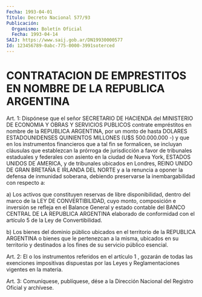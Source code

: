 ```yaml
---
Fecha: 1993-04-01
Título: Decreto Nacional 577/93
Publicación:
  Organismo: Boletín Oficial
  Fecha: 1993-04-14
SAIJ: https://www.saij.gob.ar/DN19930000577
Id: 123456789-0abc-775-0000-3991soterced
---
```

# CONTRATACION DE EMPRESTITOS EN NOMBRE DE LA REPUBLICA ARGENTINA

<a id="1"></a>
Art.  1:  Dispónese  que  el  señor SECRETARIO DE HACIENDA del MINISTERIO  DE  ECONOMIA  Y  OBRAS  Y SERVICIOS  PUBLICOS  contrate empréstitos en nombre de la REPUBLICA  ARGENTINA,  por  un monto de hasta  DOLARES ESTADOUNIDENSES QUINIENTOS MILLONES (U$S 500.000.000 -)  y que  en  los  instrumentos  financieros  que  a  tal  fin  se formalicen,  se  incluyan  cláusulas que establezcan la prórroga de jurisdicción  a  favor de tribunales  estaduales  y  federales  con asiento en la ciudad  de  Nueva  York, ESTADOS UNIDOS DE AMERICA, y de tribunales ubicados en Londres,  REINO  UNIDO  DE GRAN BRETAÑA E IRLANDA DEL NORTE y a la renuncia a oponer la defensa  de inmunidad soberana,  debiendo  preservarse  la  inembargabilidad con respecto a:

a) Los activos que constituyen reservas  de  libre disponibilidad, dentro  del  marco  de  la  LEY  DE  CONVERTIBILIDAD,  cuyo  monto, composición e inversión se refleja en  el  Balance General y estado contable del BANCO CENTRAL DE LA REPUBLICA ARGENTINA  elaborado  de conformidad  con  el  artículo  5 de la Ley de Convertibilidad.

b) Los bienes del dominio público  ubicados en el territorio de la REPUBLICA  ARGENTINA  o  bienes  que  le pertenezcan  a  la  misma, ubicados en su territorio y destinados  a  los fines de su servicio público esencial.

<a id="2"></a>
Art.  2:  El  o  los instrumentos referidos en el artículo 1 , gozarán  de todas las exenciones  impositivas  dispuestas  por  las Leyes y Reglamentaciones vigentes en la materia.

<a id="3"></a>
Art.  3: Comuníquese, publíquese, dése a la Dirección Nacional del Registro Oficial y archívese.